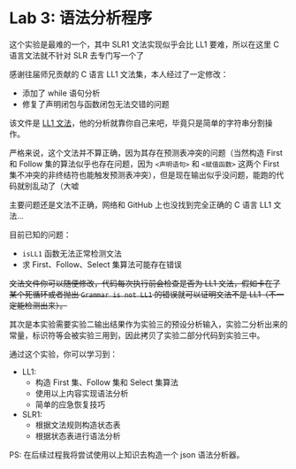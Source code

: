 # Lab 3: 语法分析程序

这个实验是最难的一个，其中 SLR1 文法实现似乎会比 LL1 要难，所以在这里 C 语言文法就不针对 SLR 去专门写一个了

感谢往届师兄贡献的 C 语言 LL1 文法集，本人经过了一定修改：

- 添加了 while 语句分析
- 修复了声明闭包与函数闭包无法交错的问题

该文件是 [LL1 文法](./LL1Grammar.txt)，他的分析就靠你自己来吧，毕竟只是简单的字符串分割操作。

严格来说，这个文法并不算正确，因为其存在预测表冲突的问题（当然构造 First 和 Follow 集的算法似乎也存在问题，因为 `<声明语句>` 和 `<赋值函数>` 这两个 First 集不冲突的非终结符也能触发预测表冲突），但是现在输出似乎没问题，能跑的代码就别乱动了（大嘘

主要问题还是文法不正确，网络和 GitHub 上也没找到完全正确的 C 语言 LL1 文法...

目前已知的问题：
- `isLL1` 函数无法正常检测文法
- 求 First、Follow、Select 集算法可能存在错误

~~文法文件你可以随便修改，代码每次执行前会检查是否为 LL1 文法，假如卡在了某个死循环或者抛出 `Grammar is not LL1` 的错误就可以证明文法不是 LL1（不一定能检测出来）。~~

其次是本实验需要实验二输出结果作为实验三的预设分析输入，实验二分析出来的常量，标识符等会被实验三用到，因此拷贝了实验二部分代码到实验三中。

通过这个实验，你可以学习到：

- LL1:
  - 构造 First 集、Follow 集和 Select 集算法
  - 使用以上内容实现语法分析
  - 简单的应急恢复技巧
- SLR1:
  - 根据文法规则构造状态表
  - 根据状态表进行语法分析

PS: 在后续过程我将尝试使用以上知识去构造一个 json 语法分析器。
